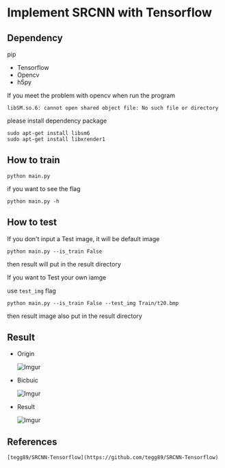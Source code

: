 # Implement SRCNN with Tensorflow

## Dependency
pip
* Tensorflow
* Opencv
* h5py


If you meet the problem with opencv when run the program
```
libSM.so.6: cannot open shared object file: No such file or directory
```

please install dependency package

```
sudo apt-get install libsm6
sudo apt-get install libxrender1
```


## How to train
```
python main.py
```

if you want to see the flag 
```
python main.py -h
```

## How to test

If you don't input a Test image, it will be default image
```
python main.py --is_train False
```
then result will put in the result directory


If you want to Test your own iamge

use `test_img` flag

```
python main.py --is_train False --test_img Train/t20.bmp
```

then result image also put in the result directory

## Result 
* Origin

    ![Imgur](https://i.imgur.com/hhXBTfC.png)
        
            
* Bicbuic 

    ![Imgur](https://i.imgur.com/7UAzDf6.png)
    
* Result

    ![Imgur](https://i.imgur.com/bxotNK8.png)
    
    
    
    
## References

    [tegg89/SRCNN-Tensorflow](https://github.com/tegg89/SRCNN-Tensorflow)
